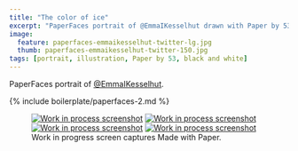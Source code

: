 ```yaml
---
title: "The color of ice"
excerpt: "PaperFaces portrait of @EmmaIKesselhut drawn with Paper by 53 on an iPad."
image: 
  feature: paperfaces-emmaikesselhut-twitter-lg.jpg
  thumb: paperfaces-emmaikesselhut-twitter-150.jpg
tags: [portrait, illustration, Paper by 53, black and white]
---
```


PaperFaces portrait of [@EmmaIKesselhut](http://twitter.com/EmmaIKesselhut).

{% include boilerplate/paperfaces-2.md %}

<figure class="third">
	<a href="{{ site.url }}/assets/images/paperfaces-emmaikesselhut-process-1-lg.jpg"><img src="{{ site.url }}/assets/images/paperfaces-emmaikesselhut-process-1-600.jpg" alt="Work in process screenshot"></a>
	<a href="{{ site.url }}/assets/images/paperfaces-emmaikesselhut-process-2-lg.jpg"><img src="{{ site.url }}/assets/images/paperfaces-emmaikesselhut-process-2-600.jpg" alt="Work in process screenshot"></a>
	<a href="{{ site.url }}/assets/images/paperfaces-emmaikesselhut-process-3-lg.jpg"><img src="{{ site.url }}/assets/images/paperfaces-emmaikesselhut-process-3-600.jpg" alt="Work in process screenshot"></a>
	<a href="{{ site.url }}/assets/images/paperfaces-emmaikesselhut-process-4-lg.jpg"><img src="{{ site.url }}/assets/images/paperfaces-emmaikesselhut-process-4-600.jpg" alt="Work in process screenshot"></a>
	<figcaption>Work in progress screen captures Made with Paper.</figcaption>
</figure>
